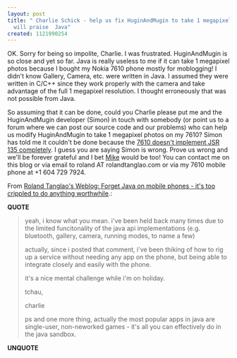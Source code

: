 ```yaml
---
layout: post
title: " Charlie Schick - help us fix HuginAndMugin to take 1 megapixel pics and I
  will praise  Java"
created: 1121990254
---
```

<p>OK. Sorry for being so impolite, Charlie. I was frustrated. HuginAndMugin is so close and yet so far. Java is really useless to me if it can take 1 megapixel photos because I bought my Nokia 7610 phone mostly for moblogging! I didn't know Gallery, Camera, etc. were written in Java. I assumed they were written in C/C++ since they work properly with the camera and take advantage of the full 1 megapixel resolution. I thought erroneously that was not possible from Java.</p>

<p>So assuming that it can be done, could you Charlie please put me and the HuginAndMugin developer (Simon) in touch with somebody (or point us to a forum where we can post our source code and our problems) who can help us modify HuginAndMugin to take 1 megapixel photos on my 7610? Simon has told me it couldn't be done because the <a href="http://www.rolandtanglao.com/archives/2005/07/17/nokia_6680_j2me_still_doesnt_allow_photos_larger_than_640x480#comment6025">7610 doesn't implement JSR 135 completely</a>. I guess you are saying Simon is wrong. Prove us wrong and we'll be forever grateful and I bet <a href="http://www.thisismobility.com/blog/?p=15">Mike</a> would be too! You can contact me on this blog or via email to roland AT rolandtanglao.com or via my 7610 mobile phone at +1 604 729 7924.</p>
<p>From <a href="http://www.rolandtanglao.com/archives/2005/07/20/forget_java_on_mobile_phones_its_too_crippled_to_do_anything_worthwhile#comments">Roland Tanglao's Weblog: Forget Java on mobile phones - it's too crippled to do anything worthwhile</a>.:</p>
<p><b>QUOTE</b></p><blockquote><p>yeah, i know what you mean. i've been held back many times due to the limited funcitonality of the java api implementations (e.g. bluetooth, gallery, camera, running modes, to name a few)</p>

<p>actually, since i posted that comment, i've been thiking of how to rig up a service without needing any app on the phone, but being able to integrate closely and easily with the phone.</p>

<p>it's a nice mental challenge while i'm on holiday.
</p>
<p>tchau,</p>

<p>charlie</p>

<p>ps and one more thing, actually the most popular apps in java are single-user, non-neworked games - it's all you can effectively do in the java sandbox.</p></blockquote><p><b>UNQUOTE</b></p>



